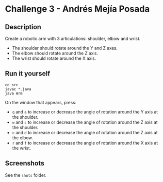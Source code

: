 Challenge 3 - Andrés Mejía Posada
=================================

Description
-----------

Create a robotic arm with 3 articulations: shoulder, elbow and wrist.

* The shoulder should rotate around the Y and Z axes.
* The elbow should rotate around the Z axis.
* The wrist should rotate around the X axis.

Run it yourself
---------------

    cd src
    javac *.java
    java Arm
    
On the window that appears, press:

* `q` and `a` to increase or decrease the angle of rotation around the Y axis at the shoulder.
* `w` and `s` to increase or decrease the angle of rotation around the Z axis at the shoulder.
* `e` and `d` to increase or decrease the angle of rotation around the Z axis at the elbow.
* `r` and `f` to increase or decrease the angle of rotation around the X axis at the wrist.

Screenshots
-----------

See the `shots` folder.